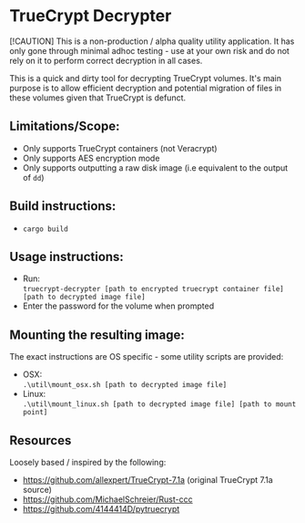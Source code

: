 # TrueCrypt Decrypter

[!CAUTION]
This is a non-production / alpha quality utility application. It has only gone through minimal adhoc testing - use at your own risk and do not rely on it to perform correct decryption in all cases.

This is a quick and dirty tool for decrypting TrueCrypt volumes. It's main purpose is to allow efficient decryption and potential migration of files in these volumes given that TrueCrypt is defunct.

## Limitations/Scope:
- Only supports TrueCrypt containers (not Veracrypt)
- Only supports AES encryption mode
- Only supports outputting a raw disk image (i.e equivalent to the output of `dd`)

## Build instructions:
- `cargo build`

## Usage instructions:
- Run:  
`truecrypt-decrypter [path to encrypted truecrypt container file] [path to decrypted image file]`
- Enter the password for the volume when prompted

## Mounting the resulting image:

The exact instructions are OS specific - some utility scripts are provided:  
- OSX:  
    `.\util\mount_osx.sh [path to decrypted image file]`
- Linux:  
    `.\util\mount_linux.sh [path to decrypted image file] [path to mount point]`

## Resources

Loosely based / inspired by the following:
- https://github.com/allexpert/TrueCrypt-7.1a (original TrueCrypt 7.1a source)
- https://github.com/MichaelSchreier/Rust-ccc
- https://github.com/4144414D/pytruecrypt
